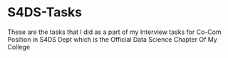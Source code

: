 # S4DS-Tasks
These are the tasks that I did as a part of my Interview tasks for Co-Com Position in S4DS Dept which is the Official Data Science Chapter Of My College 
